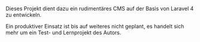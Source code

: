 ﻿Dieses Projekt dient dazu ein rudimentäres CMS auf der Basis von Laravel 4 zu entwickeln.

Ein produktiver Einsatz ist bis auf weiteres nicht geplant, es handelt sich mehr um ein Test- und Lernprojekt des Autors.